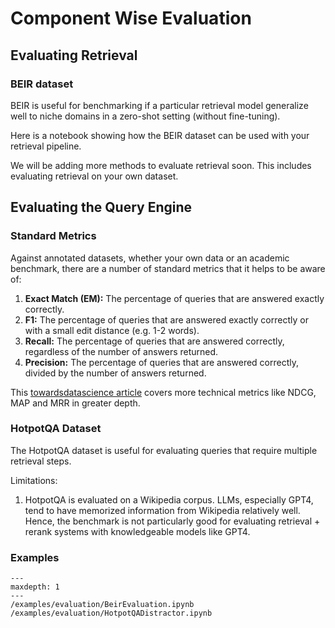 # Component Wise Evaluation
## Evaluating Retrieval

### BEIR dataset

BEIR is useful for benchmarking if a particular retrieval model generalize well to niche domains in a zero-shot setting (without fine-tuning).

Here is a notebook showing how the BEIR dataset can be used with your retrieval pipeline.

We will be adding more methods to evaluate retrieval soon. This includes evaluating retrieval on your own dataset.

## Evaluating the Query Engine

### Standard Metrics

Against annotated datasets, whether your own data or an academic benchmark, there are a number of standard metrics that it helps to be aware of:

1. **Exact Match (EM):** The percentage of queries that are answered exactly correctly.
2. **F1:** The percentage of queries that are answered exactly correctly or with a small edit distance (e.g. 1-2 words).
3. **Recall:** The percentage of queries that are answered correctly, regardless of the number of answers returned.
4. **Precision:** The percentage of queries that are answered correctly, divided by the number of answers returned.

This [towardsdatascience article](https://towardsdatascience.com/ranking-evaluation-metrics-for-recommender-systems-263d0a66ef54) covers more technical metrics like NDCG, MAP and MRR in greater depth.

### HotpotQA Dataset

The HotpotQA dataset is useful for evaluating queries that require multiple retrieval steps.

Limitations:

1. HotpotQA is evaluated on a Wikipedia corpus. LLMs, especially GPT4, tend to have memorized information from Wikipedia relatively well. Hence, the benchmark is not particularly good for evaluating retrieval + rerank systems with knowledgeable models like GPT4.

### Examples

```{toctree}
---
maxdepth: 1
---
/examples/evaluation/BeirEvaluation.ipynb
/examples/evaluation/HotpotQADistractor.ipynb
```